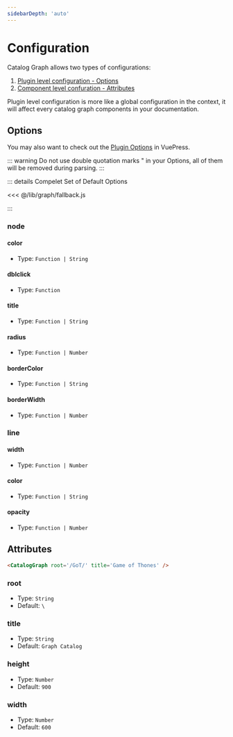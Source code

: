 ```yaml
---
sidebarDepth: 'auto'
---
```


# Configuration

Catalog Graph allows two types of configurations:

1. [Plugin level configuration - Options](#options)
2. [Component level confuration - Attributes](#attributes)

Plugin level configuration is more like a global configuration in the context, it will affect every catalog graph components in your documentation.

## Options

You may also want to check out the [Plugin Options](https://vuepress.vuejs.org/plugin/using-a-plugin.html#plugin-options) in VuePress.

::: warning
Do not use double quotation marks " in your Options, all of them will be removed during parsing.
:::

::: details Compelet Set of Default Options

<<< @/lib/graph/fallback.js

:::

### node

#### color

* Type: `Function | String`

#### dblclick

* Type: `Function`

#### title

* Type: `Function | String`

#### radius

* Type: `Function | Number`

#### borderColor

* Type: `Function | String`

#### borderWidth

* Type: `Function | Number`

### line

#### width

* Type: `Function | Number`

#### color

* Type: `Function | String`

#### opacity

* Type: `Function | Number`

## Attributes

```html
<CatalogGraph root='/GoT/' title='Game of Thones' />
```

### root

* Type: `String`
* Default: `\`

### title

* Type: `String`
* Default: `Graph Catalog`

### height

* Type: `Number`
* Default: `900`

### width

* Type: `Number`
* Default: `600`

